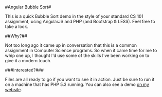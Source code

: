 #Angular Bubble Sort#

This is a quick Bubble Sort demo in the style of your standard CS 101 assignment, using AngularJS and PHP (and Bootstrap & LESS).  Feel free to take a look.

##Why?##

Not too long ago it came up in conversation that this is a common assignment in Computer Science programs.  So when it came time for me to whip one up, I thought I'd use some of the skills I've been working on to give it a modern touch.  

###Interested?###

Files are all ready to go if you want to see it in action.  Just be sure to run it on a machine that has PHP 5.3 running.  You can also see a demo [on my website](https://webcake.co/demos/angular-bubble-sort "Angular Bubble Sort").
